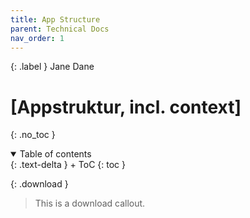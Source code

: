 ```yaml
---
title: App Structure
parent: Technical Docs
nav_order: 1
---
```


{: .label }
Jane Dane

# [Appstruktur, incl. context]
{: .no_toc }


<details open markdown="block">
{: .text-delta }
<summary>Table of contents</summary>
+ ToC
{: toc }
</details>

{: .download }
> This is a download callout.
>



